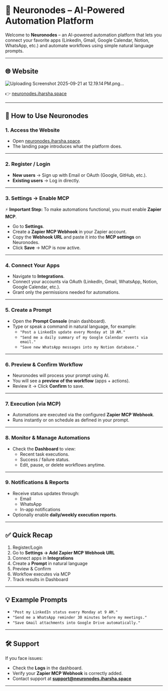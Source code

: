 # 🚀 Neuronodes – AI-Powered Automation Platform

Welcome to **Neuronodes** – an AI-powered automation platform that lets you connect your favorite apps (LinkedIn, Gmail, Google Calendar, Notion, WhatsApp, etc.) and automate workflows using simple natural language prompts.

---

## 🌐 Website
![Uploading Screenshot 2025-09-21 at 12.19.14 PM.png…]()

👉 [neuronodes.iharsha.space](https://neuronodes.iharsha.space)

---

## 📌 How to Use Neuronodes

### 1. Access the Website
- Open [neuronodes.iharsha.space](https://neuronodes.iharsha.space).
- The landing page introduces what the platform does.

---

### 2. Register / Login
- **New users** → Sign up with Email or OAuth (Google, GitHub, etc.).  
- **Existing users** → Log in directly.

---

### 3. Settings → Enable MCP
⚡ **Important Step:** To make automations functional, you must enable **Zapier MCP**.

- Go to **Settings**.  
- Create a **Zapier MCP Webhook** in your Zapier account.  
- Copy the **Webhook URL** and paste it into the **MCP settings** on Neuronodes.  
- Click **Save** → MCP is now active.

---

### 4. Connect Your Apps
- Navigate to **Integrations**.  
- Connect your accounts via OAuth (LinkedIn, Gmail, WhatsApp, Notion, Google Calendar, etc.).  
- Grant only the permissions needed for automations.

---

### 5. Create a Prompt
- Open the **Prompt Console** (main dashboard).  
- Type or speak a command in natural language, for example:  
  - `"Post a LinkedIn update every Monday at 10 AM."`  
  - `"Send me a daily summary of my Google Calendar events via email."`  
  - `"Save new WhatsApp messages into my Notion database."`

---

### 6. Preview & Confirm Workflow
- Neuronodes will process your prompt using AI.  
- You will see a **preview of the workflow** (apps + actions).  
- Review it → Click **Confirm** to save.

---

### 7. Execution (via MCP)
- Automations are executed via the configured **Zapier MCP Webhook**.  
- Runs instantly or on schedule as defined in your prompt.

---

### 8. Monitor & Manage Automations
- Check the **Dashboard** to view:  
  - Recent task executions.  
  - Success / failure status.  
  - Edit, pause, or delete workflows anytime.

---

### 9. Notifications & Reports
- Receive status updates through:  
  - Email  
  - WhatsApp  
  - In-app notifications  
- Optionally enable **daily/weekly execution reports**.

---

## ✅ Quick Recap
1. Register/Login  
2. Go to **Settings → Add Zapier MCP Webhook URL**  
3. Connect apps in **Integrations**  
4. Create a **Prompt** in natural language  
5. Preview & Confirm  
6. Workflow executes via MCP  
7. Track results in Dashboard  

---

## 💡 Example Prompts
- `"Post my LinkedIn status every Monday at 9 AM."`  
- `"Send me a WhatsApp reminder 30 minutes before my meetings."`  
- `"Save Gmail attachments into Google Drive automatically."`  

---

## 🛠 Support
If you face issues:  
- Check the **Logs** in the dashboard.  
- Verify your **Zapier MCP Webhook** is correctly added.  
- Contact support at **support@neuronodes.iharsha.space**

---
